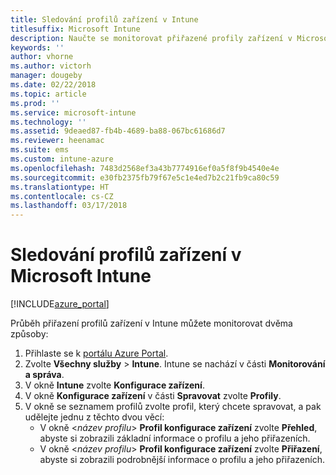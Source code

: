 ```yaml
---
title: Sledování profilů zařízení v Intune
titlesuffix: Microsoft Intune
description: Naučte se monitorovat přiřazené profily zařízení v Microsoft Intune.
keywords: ''
author: vhorne
ms.author: victorh
manager: dougeby
ms.date: 02/22/2018
ms.topic: article
ms.prod: ''
ms.service: microsoft-intune
ms.technology: ''
ms.assetid: 9deaed87-fb4b-4689-ba88-067bc61686d7
ms.reviewer: heenamac
ms.suite: ems
ms.custom: intune-azure
ms.openlocfilehash: 7483d2568ef3a43b7774916ef0a5f8f9b4540e4e
ms.sourcegitcommit: e30fb2375fb79f67e5c1e4ed7b2c21fb9ca80c59
ms.translationtype: HT
ms.contentlocale: cs-CZ
ms.lasthandoff: 03/17/2018
---
```

# <a name="how-to-monitor-device-profiles-in-microsoft-intune"></a>Sledování profilů zařízení v Microsoft Intune

[!INCLUDE[azure_portal](./includes/azure_portal.md)]

Průběh přiřazení profilů zařízení v Intune můžete monitorovat dvěma způsoby:


1. Přihlaste se k [portálu Azure Portal](https://portal.azure.com).
2. Zvolte **Všechny služby** > **Intune**. Intune se nachází v části **Monitorování a správa**.
3. V okně **Intune** zvolte **Konfigurace zařízení**.
2. V okně **Konfigurace zařízení** v části **Spravovat** zvolte **Profily**.
2. V okně se seznamem profilů zvolte profil, který chcete spravovat, a pak udělejte jednu z těchto dvou věcí:
    - V okně <*název profilu*> **Profil konfigurace zařízení** zvolte **Přehled**, abyste si zobrazili základní informace o profilu a jeho přiřazeních.
    - V okně <*název profilu*> **Profil konfigurace zařízení** zvolte **Přiřazení**, abyste si zobrazili podrobnější informace o profilu a jeho přiřazeních.
